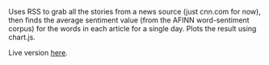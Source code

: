 Uses RSS to grab all the stories from a news source (just cnn.com for now), then finds the average sentiment value (from the AFINN word-sentiment corpus) for the words in each article for a single day. Plots the result using chart.js.

Live version [here]("news-sentiment.herokuapp.com").